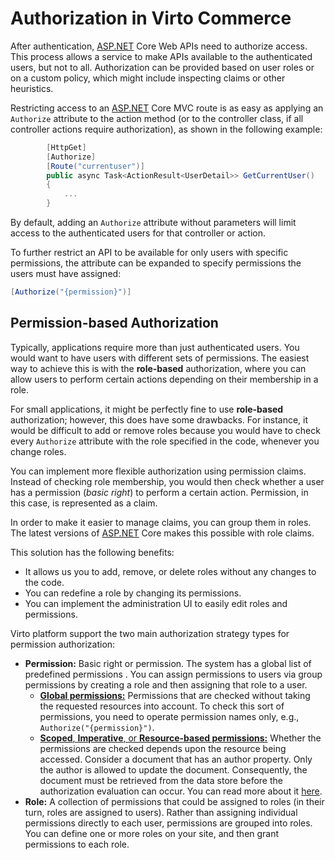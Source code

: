 ﻿# Authorization in Virto Commerce

After authentication, [ASP.NET](http://ASP.NET) Core Web APIs need to authorize access. This process allows a service to make APIs available to the authenticated users, but not to all. Authorization can be provided based on user roles or on a custom policy, which might include inspecting claims or other heuristics.

Restricting access to an [ASP.NET](http://ASP.NET) Core MVC route is as easy as applying an `Authorize` attribute to the action method (or to the controller class, if all controller actions require authorization), as shown in the following example:

```csharp title="VirtoCommerce.Platform.Web\Controllers\Api\SecurityController.cs"
        [HttpGet]
        [Authorize]
        [Route("currentuser")]
        public async Task<ActionResult<UserDetail>> GetCurrentUser()
        {
            ...
        }
```

By default, adding an `Authorize` attribute without parameters will limit access to the authenticated users for that controller or action.

To further restrict an API to be available for only users with specific permissions, the attribute can be expanded to specify permissions the users must have assigned:

```csharp
[Authorize("{permission}")]
```

## Permission-based Authorization

Typically, applications require more than just authenticated users. You would want to have users with different sets of permissions. The easiest way to achieve this is with the **role-based** authorization, where you can allow users to perform certain actions depending on their membership in a role.

For small applications, it might be perfectly fine to use **role-based** authorization; however, this does have some drawbacks. For instance, it would be difficult to add or remove roles because you would have to check every `Authorize` attribute with the role specified in the code, whenever you change roles.

You can implement more flexible authorization using permission claims. Instead of checking role membership, you would then check whether a user has a permission (_basic right_) to perform a certain action. Permission, in this case, is represented as a claim.

In order to make it easier to manage claims, you can group them in roles. The latest versions of [ASP.NET](http://ASP.NET) Core makes this possible with role claims.

This solution has the following benefits:

+  It allows us you to add, remove, or delete roles without any changes to the code.
+ You can redefine a role by changing its permissions.
+ You can implement the administration UI to easily edit roles and permissions.

Virto platform support the two main authorization strategy types for permission authorization:

+ **Permission:** Basic right or permission. The system has a global list of predefined permissions . You can assign permissions to users via group permissions by creating a role and then assigning that role to a user.
	+ [**Global permissions:**](global-permissions.md) Permissions that are checked without taking the requested resources into account. To check this sort of permissions, you need to operate permission names only, e.g., `Authorize("{permission}")`.
	 + [**Scoped**, **Imperative**, or **Resource-based permissions:**](scope-based-permissions.md) Whether the permissions are checked depends upon the resource being accessed. Consider a document that has an author property. Only the author is allowed to update the document. Consequently, the document must be retrieved from the data store before the authorization evaluation can occur. You can read more about it [here](https://docs.microsoft.com/en-us/aspnet/core/security/authorization/resourcebased?view=aspnetcore-3.1).
+ **Role:** A collection of permissions that could be assigned to roles (in their turn, roles  are assigned to users). Rather than assigning individual permissions directly to each user, permissions are grouped into roles. You can define one or more roles on your site, and then grant permissions to each role.
